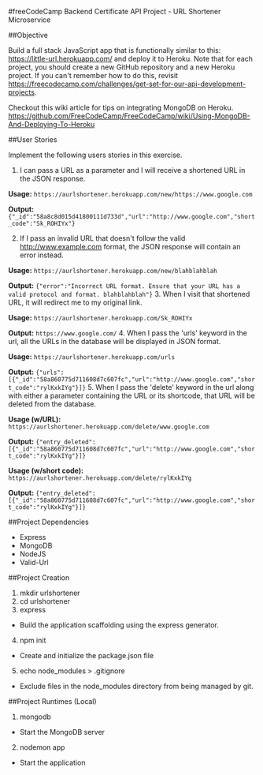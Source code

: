 #freeCodeCamp Backend Certificate API Project - URL Shortener Microservice

##Objective  

Build a full stack JavaScript app that is functionally similar to this: https://little-url.herokuapp.com/ and deploy it to Heroku. Note that for each
project, you should create a new GitHub repository and a new Heroku project.
If you can't remember how to do this, revisit https://freecodecamp.com/challenges/get-set-for-our-api-development-projects.

Checkout this wiki article for tips on integrating MongoDB on Heroku.
https://github.com/FreeCodeCamp/FreeCodeCamp/wiki/Using-MongoDB-And-Deploying-To-Heroku

##User Stories

Implement the following users stories in this exercise.

1. I can pass a URL as a parameter and I will receive a shortened
  URL in the JSON response.

  **Usage:** ```https://aurlshortener.herokuapp.com/new/https://www.google.com```

  **Output:** ```{"_id":"58a8c8d015d41800111d733d","url":"http://www.google.com","short_code":"Sk_ROHIYx"}```

2. If I pass an invalid URL that doesn't follow the valid
  http://www.example.com format, the JSON response will contain an
  error instead.

  **Usage:** ```https://aurlshortener.herokuapp.com/new/blahblahblah```

  **Output:** ```{"error":"Incorrect URL format. Ensure that your URL has a valid protocol and format. blahblahblah"}```
3. When I visit that shortened URL, it will redirect me to my
  original link.

  **Usage:** ```https://aurlshortener.herokuapp.com/Sk_ROHIYx```

  **Output:** ```https://www.google.com/```
4. When I pass the 'urls' keyword in the url, all the URLs in the
  database will be displayed in JSON format.

  **Usage:** ```https://aurlshortener.herokuapp.com/urls```

  **Output:** ```{"urls":[{"_id":"58a860775d711608d7c607fc","url":"http://www.google.com","short_code":"rylKxkIYg"}]}```
5. When I pass the 'delete' keyword in the url along with either a
  parameter containing the URL or its shortcode, that URL will be
  deleted from the database.

  **Usage (w/URL):** ```https://aurlshortener.herokuapp.com/delete/www.google.com```

  **Output:** ```{"entry_deleted": [{"_id":"58a860775d711608d7c607fc","url":"http://www.google.com","short_code":"rylKxkIYg"}]}```

  **Usage (w/short code):** ```https://aurlshortener.herokuapp.com/delete/rylKxkIYg```

  **Output:** ```{"entry_deleted": [{"_id":"58a860775d711608d7c607fc","url":"http://www.google.com","short_code":"rylKxkIYg"}]}```

##Project Dependencies

- Express
- MongoDB
- NodeJS
- Valid-Url

##Project Creation

1. mkdir urlshortener
2. cd urlshortener
3. express
  - Build the application scaffolding using the express generator.
4. npm init
  - Create and initialize the package.json file
5. echo node_modules > .gitignore
  - Exclude files in the node_modules directory from being managed by git.

##Project Runtimes (Local)

1. mongodb
  - Start the MongoDB server
2. nodemon app
  - Start the application
